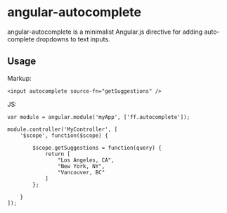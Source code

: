 angular-autocomplete
====================

angular-autocomplete is a minimalist Angular.js directive for adding
auto-complete dropdowns to text inputs.


Usage
-----

Markup:

    <input autocomplete source-fn="getSuggestions" />


JS:

    var module = angular.module('myApp', ['ff.autocomplete']);

    module.controller('MyController', [
        '$scope', function($scope) {

            $scope.getSuggestions = function(query) {
                return [
                    "Los Angeles, CA",
                    "New York, NY",
                    "Vancouver, BC"
                ]
            };

        }
    ]);
